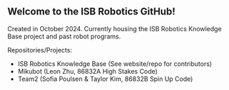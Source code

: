 ## Welcome to the ISB Robotics GitHub!

Created in October 2024. Currently housing the ISB Robotics Knowledge Base project and past robot programs. 

Repositories/Projects:
- ISB Robotics Knowledge Base (See website/repo for contributors)
- Mikubot (Leon Zhu, 86832A High Stakes Code)
- Team2 (Sofia Poulsen & Taylor Kim, 86832B Spin Up Code)
<!--

**Here are some ideas to get you started:**

🙋‍♀️ A short introduction - what is your organization all about?
🌈 Contribution guidelines - how can the community get involved?
👩‍💻 Useful resources - where can the community find your docs? Is there anything else the community should know?
🍿 Fun facts - what does your team eat for breakfast?
🧙 Remember, you can do mighty things with the power of [Markdown](https://docs.github.com/github/writing-on-github/getting-started-with-writing-and-formatting-on-github/basic-writing-and-formatting-syntax)
-->
